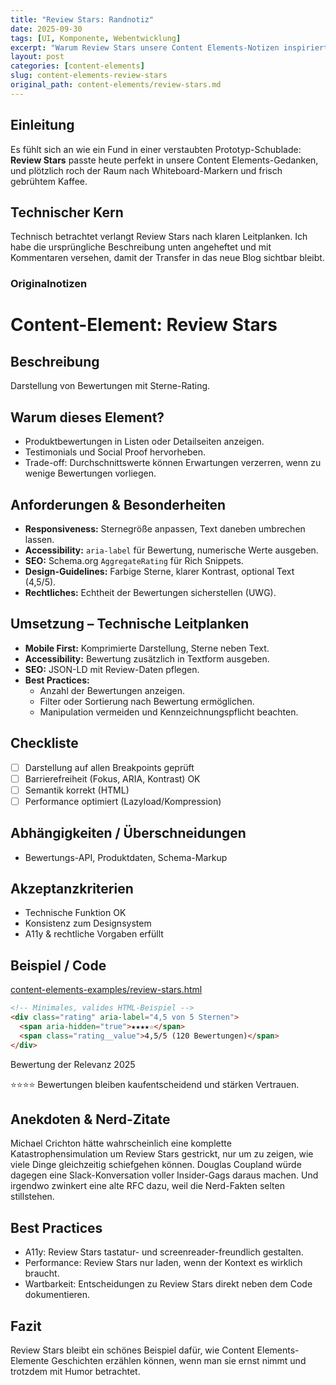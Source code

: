 ```yaml
---
title: "Review Stars: Randnotiz"
date: 2025-09-30
tags: [UI, Komponente, Webentwicklung]
excerpt: "Warum Review Stars unsere Content Elements-Notizen inspiriert."
layout: post
categories: [content-elements]
slug: content-elements-review-stars
original_path: content-elements/review-stars.md
---
```


## Einleitung
Es fühlt sich an wie ein Fund in einer verstaubten Prototyp-Schublade: **Review Stars** passte heute perfekt in unsere Content Elements-Gedanken, und plötzlich roch der Raum nach Whiteboard-Markern und frisch gebrühtem Kaffee.

## Technischer Kern
Technisch betrachtet verlangt Review Stars nach klaren Leitplanken. Ich habe die ursprüngliche Beschreibung unten angeheftet und mit Kommentaren versehen, damit der Transfer in das neue Blog sichtbar bleibt.

### Originalnotizen
# Content-Element: Review Stars

## Beschreibung
Darstellung von Bewertungen mit Sterne-Rating.

## Warum dieses Element?
- Produktbewertungen in Listen oder Detailseiten anzeigen.
- Testimonials und Social Proof hervorheben.
- Trade-off: Durchschnittswerte können Erwartungen verzerren, wenn zu wenige Bewertungen vorliegen.

## Anforderungen & Besonderheiten
- **Responsiveness:** Sternegröße anpassen, Text daneben umbrechen lassen.
- **Accessibility:** `aria-label` für Bewertung, numerische Werte ausgeben.
- **SEO:** Schema.org `AggregateRating` für Rich Snippets.
- **Design-Guidelines:** Farbige Sterne, klarer Kontrast, optional Text (4,5/5).
- **Rechtliches:** Echtheit der Bewertungen sicherstellen (UWG).

## Umsetzung – Technische Leitplanken
- **Mobile First:** Komprimierte Darstellung, Sterne neben Text.
- **Accessibility:** Bewertung zusätzlich in Textform ausgeben.
- **SEO:** JSON-LD mit Review-Daten pflegen.
- **Best Practices:**
  - Anzahl der Bewertungen anzeigen.
  - Filter oder Sortierung nach Bewertung ermöglichen.
  - Manipulation vermeiden und Kennzeichnungspflicht beachten.

## Checkliste
- [ ] Darstellung auf allen Breakpoints geprüft
- [ ] Barrierefreiheit (Fokus, ARIA, Kontrast) OK
- [ ] Semantik korrekt (HTML)
- [ ] Performance optimiert (Lazyload/Kompression)

## Abhängigkeiten / Überschneidungen
- Bewertungs-API, Produktdaten, Schema-Markup

## Akzeptanzkriterien
- Technische Funktion OK
- Konsistenz zum Designsystem
- A11y & rechtliche Vorgaben erfüllt

## Beispiel / Code
[content-elements-examples/review-stars.html](../content-elements-examples/review-stars.html)

```html
<!-- Minimales, valides HTML-Beispiel -->
<div class="rating" aria-label="4,5 von 5 Sternen">
  <span aria-hidden="true">★★★★☆</span>
  <span class="rating__value">4,5/5 (120 Bewertungen)</span>
</div>
```

Bewertung der Relevanz 2025

⭐⭐⭐⭐ Bewertungen bleiben kaufentscheidend und stärken Vertrauen.

## Anekdoten & Nerd-Zitate
Michael Crichton hätte wahrscheinlich eine komplette Katastrophensimulation um Review Stars gestrickt, nur um zu zeigen, wie viele Dinge gleichzeitig schiefgehen können. Douglas Coupland würde dagegen eine Slack-Konversation voller Insider-Gags daraus machen. Und irgendwo zwinkert eine alte RFC dazu, weil die Nerd-Fakten selten stillstehen.

## Best Practices
- A11y: Review Stars tastatur- und screenreader-freundlich gestalten.
- Performance: Review Stars nur laden, wenn der Kontext es wirklich braucht.
- Wartbarkeit: Entscheidungen zu Review Stars direkt neben dem Code dokumentieren.

## Fazit
Review Stars bleibt ein schönes Beispiel dafür, wie Content Elements-Elemente Geschichten erzählen können, wenn man sie ernst nimmt und trotzdem mit Humor betrachtet.
